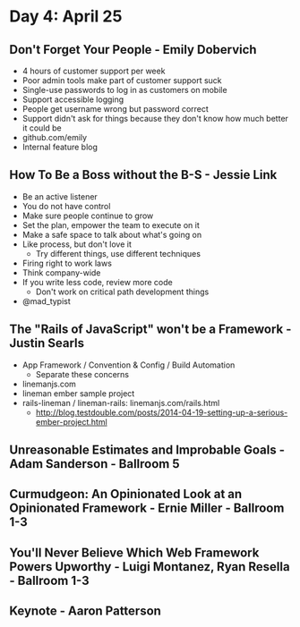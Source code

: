 # Day 4: April 25

## Don't Forget Your People - Emily Dobervich

* 4 hours of customer support per week
* Poor admin tools make part of customer support suck
* Single-use passwords to log in as customers on mobile
* Support accessible logging
* People get username wrong but password correct
* Support didn't ask for things because they don't know how much better it could be
* github.com/emily
* Internal feature blog

## How To Be a Boss without the B-S - Jessie Link

* Be an active listener
* You do not have control
* Make sure people continue to grow
* Set the plan, empower the team to execute on it
* Make a safe space to talk about what's going on
* Like process, but don't love it
  * Try different things, use different techniques
* Firing right to work laws
* Think company-wide
* If you write less code, review more code
  * Don't work on critical path development things
* @mad_typist

## The "Rails of JavaScript" won't be a Framework - Justin Searls

* App Framework / Convention & Config / Build Automation
  * Separate these concerns
* linemanjs.com
* lineman ember sample project
* rails-lineman / lineman-rails: linemanjs.com/rails.html
  * http://blog.testdouble.com/posts/2014-04-19-setting-up-a-serious-ember-project.html

## Unreasonable Estimates and Improbable Goals - Adam Sanderson - Ballroom 5

## Curmudgeon: An Opinionated Look at an Opinionated Framework - Ernie Miller - Ballroom 1-3

## You'll Never Believe Which Web Framework Powers Upworthy - Luigi Montanez, Ryan Resella - Ballroom 1-3

## Keynote - Aaron Patterson
